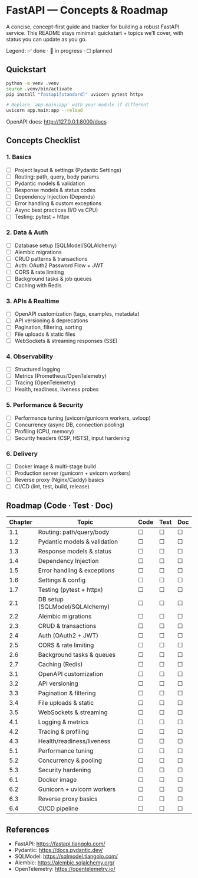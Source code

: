 # FastAPI — Concepts & Roadmap

A concise, concept-first guide and tracker for building a robust FastAPI service. This README stays minimal: quickstart + topics we’ll cover, with status you can update as you go.

Legend: ✅ done · 🚧 in progress · ☐ planned

## Quickstart

```bash
python -m venv .venv
source .venv/bin/activate
pip install "fastapi[standard]" uvicorn pytest httpx

# Replace `app.main:app` with your module if different
uvicorn app.main:app --reload
```

OpenAPI docs: http://127.0.0.1:8000/docs

## Concepts Checklist

### 1. Basics
- ☐ Project layout & settings (Pydantic Settings)
- ☐ Routing: path, query, body params
- ☐ Pydantic models & validation
- ☐ Response models & status codes
- ☐ Dependency Injection (Depends)
- ☐ Error handling & custom exceptions
- ☐ Async best practices (I/O vs CPU)
- ☐ Testing: pytest + httpx

### 2. Data & Auth
- ☐ Database setup (SQLModel/SQLAlchemy)
- ☐ Alembic migrations
- ☐ CRUD patterns & transactions
- ☐ Auth: OAuth2 Password Flow + JWT
- ☐ CORS & rate limiting
- ☐ Background tasks & job queues
- ☐ Caching with Redis

### 3. APIs & Realtime
- ☐ OpenAPI customization (tags, examples, metadata)
- ☐ API versioning & deprecations
- ☐ Pagination, filtering, sorting
- ☐ File uploads & static files
- ☐ WebSockets & streaming responses (SSE)

### 4. Observability
- ☐ Structured logging
- ☐ Metrics (Prometheus/OpenTelemetry)
- ☐ Tracing (OpenTelemetry)
- ☐ Health, readiness, liveness probes

### 5. Performance & Security
- ☐ Performance tuning (uvicorn/gunicorn workers, uvloop)
- ☐ Concurrency (async DB, connection pooling)
- ☐ Profiling (CPU, memory)
- ☐ Security headers (CSP, HSTS), input hardening

### 6. Delivery
- ☐ Docker image & multi-stage build
- ☐ Production server (gunicorn + uvicorn workers)
- ☐ Reverse proxy (Nginx/Caddy) basics
- ☐ CI/CD (lint, test, build, release)

## Roadmap (Code · Test · Doc)

| Chapter | Topic | Code | Test | Doc |
|---|---|---|---|---|
| 1.1 | Routing: path/query/body | ☐ | ☐ | ☐ |
| 1.2 | Pydantic models & validation | ☐ | ☐ | ☐ |
| 1.3 | Response models & status | ☐ | ☐ | ☐ |
| 1.4 | Dependency Injection | ☐ | ☐ | ☐ |
| 1.5 | Error handling & exceptions | ☐ | ☐ | ☐ |
| 1.6 | Settings & config | ☐ | ☐ | ☐ |
| 1.7 | Testing (pytest + httpx) | ☐ | ☐ | ☐ |
| 2.1 | DB setup (SQLModel/SQLAlchemy) | ☐ | ☐ | ☐ |
| 2.2 | Alembic migrations | ☐ | ☐ | ☐ |
| 2.3 | CRUD & transactions | ☐ | ☐ | ☐ |
| 2.4 | Auth (OAuth2 + JWT) | ☐ | ☐ | ☐ |
| 2.5 | CORS & rate limiting | ☐ | ☐ | ☐ |
| 2.6 | Background tasks & queues | ☐ | ☐ | ☐ |
| 2.7 | Caching (Redis) | ☐ | ☐ | ☐ |
| 3.1 | OpenAPI customization | ☐ | ☐ | ☐ |
| 3.2 | API versioning | ☐ | ☐ | ☐ |
| 3.3 | Pagination & filtering | ☐ | ☐ | ☐ |
| 3.4 | File uploads & static | ☐ | ☐ | ☐ |
| 3.5 | WebSockets & streaming | ☐ | ☐ | ☐ |
| 4.1 | Logging & metrics | ☐ | ☐ | ☐ |
| 4.2 | Tracing & profiling | ☐ | ☐ | ☐ |
| 4.3 | Health/readiness/liveness | ☐ | ☐ | ☐ |
| 5.1 | Performance tuning | ☐ | ☐ | ☐ |
| 5.2 | Concurrency & pooling | ☐ | ☐ | ☐ |
| 5.3 | Security hardening | ☐ | ☐ | ☐ |
| 6.1 | Docker image | ☐ | ☐ | ☐ |
| 6.2 | Gunicorn + uvicorn workers | ☐ | ☐ | ☐ |
| 6.3 | Reverse proxy basics | ☐ | ☐ | ☐ |
| 6.4 | CI/CD pipeline | ☐ | ☐ | ☐ |

## References

- FastAPI: https://fastapi.tiangolo.com/
- Pydantic: https://docs.pydantic.dev/
- SQLModel: https://sqlmodel.tiangolo.com/
- Alembic: https://alembic.sqlalchemy.org/
- OpenTelemetry: https://opentelemetry.io/
